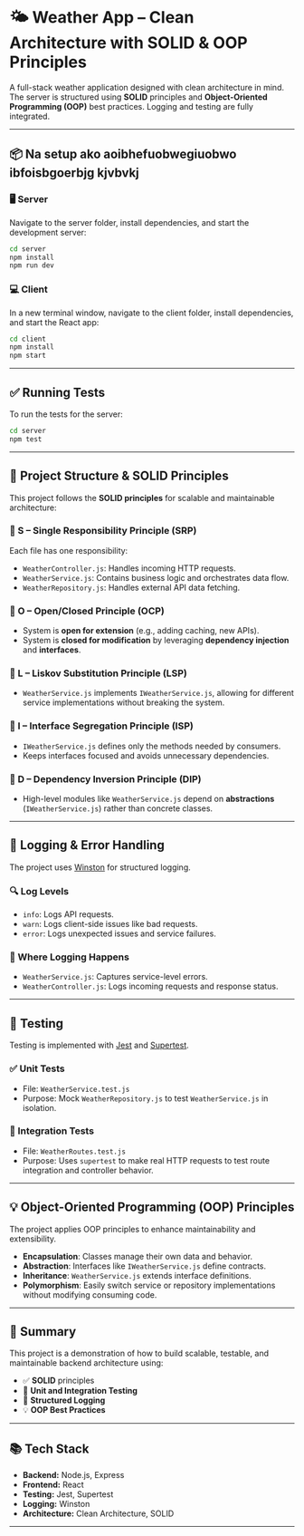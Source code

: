 # 🌤️ Weather App – Clean Architecture with SOLID & OOP Principles

A full-stack weather application designed with clean architecture in mind. The server is structured using **SOLID** principles and **Object-Oriented Programming (OOP)** best practices. Logging and testing are fully integrated.

---

## 📦 Na setup ako aoibhefuobwegiuobwo ibfoisbgoerbjg kjvbvkj 

### 🖥️ Server

Navigate to the server folder, install dependencies, and start the development server:

```bash
cd server
npm install
npm run dev
```

### 💻 Client

In a new terminal window, navigate to the client folder, install dependencies, and start the React app:

```bash
cd client
npm install
npm start
```

---

## ✅ Running Tests

To run the tests for the server:

```bash
cd server
npm test
```

---

## 🧱 Project Structure & SOLID Principles

This project follows the **SOLID principles** for scalable and maintainable architecture:

### 🔹 S – Single Responsibility Principle (SRP)

Each file has one responsibility:

- `WeatherController.js`: Handles incoming HTTP requests.
- `WeatherService.js`: Contains business logic and orchestrates data flow.
- `WeatherRepository.js`: Handles external API data fetching.

### 🔹 O – Open/Closed Principle (OCP)

- System is **open for extension** (e.g., adding caching, new APIs).
- System is **closed for modification** by leveraging **dependency injection** and **interfaces**.

### 🔹 L – Liskov Substitution Principle (LSP)

- `WeatherService.js` implements `IWeatherService.js`, allowing for different service implementations without breaking the system.

### 🔹 I – Interface Segregation Principle (ISP)

- `IWeatherService.js` defines only the methods needed by consumers.
- Keeps interfaces focused and avoids unnecessary dependencies.

### 🔹 D – Dependency Inversion Principle (DIP)

- High-level modules like `WeatherService.js` depend on **abstractions** (`IWeatherService.js`) rather than concrete classes.

---

## 📝 Logging & Error Handling

The project uses [Winston](https://github.com/winstonjs/winston) for structured logging.

### 🔍 Log Levels

- `info`: Logs API requests.
- `warn`: Logs client-side issues like bad requests.
- `error`: Logs unexpected issues and service failures.

### 📌 Where Logging Happens

- `WeatherService.js`: Captures service-level errors.
- `WeatherController.js`: Logs incoming requests and response status.

---

## 🧪 Testing

Testing is implemented with [Jest](https://jestjs.io) and [Supertest](https://github.com/ladjs/supertest).

### ✅ Unit Tests

- File: `WeatherService.test.js`
- Purpose: Mock `WeatherRepository.js` to test `WeatherService.js` in isolation.

### 🔁 Integration Tests

- File: `WeatherRoutes.test.js`
- Purpose: Uses `supertest` to make real HTTP requests to test route integration and controller behavior.

---

## 💡 Object-Oriented Programming (OOP) Principles

The project applies OOP principles to enhance maintainability and extensibility.

- **Encapsulation**: Classes manage their own data and behavior.
- **Abstraction**: Interfaces like `IWeatherService.js` define contracts.
- **Inheritance**: `WeatherService.js` extends interface definitions.
- **Polymorphism**: Easily switch service or repository implementations without modifying consuming code.

---

## 🧼 Summary

This project is a demonstration of how to build scalable, testable, and maintainable backend architecture using:

- ✅ **SOLID** principles  
- 🧪 **Unit and Integration Testing**  
- 💬 **Structured Logging**  
- 💡 **OOP Best Practices**

---

## 📚 Tech Stack

- **Backend:** Node.js, Express  
- **Frontend:** React  
- **Testing:** Jest, Supertest  
- **Logging:** Winston  
- **Architecture:** Clean Architecture, SOLID  

---


